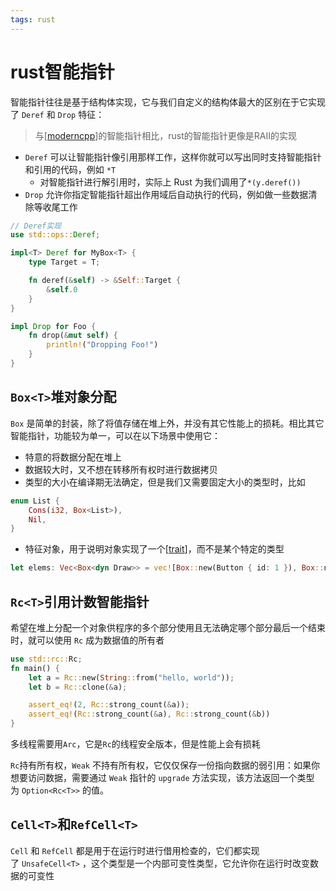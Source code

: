 ```yaml
---
tags: rust
---
```

# rust智能指针

智能指针往往是基于结构体实现，它与我们自定义的结构体最大的区别在于它实现了 `Deref` 和 `Drop` 特征：

> 与[[moderncpp]]的智能指针相比，rust的智能指针更像是RAII的实现

* `Deref` 可以让智能指针像引用那样工作，这样你就可以写出同时支持智能指针和引用的代码，例如 `*T`
  * 对智能指针进行解引用时，实际上 Rust 为我们调用了`*(y.deref())`
* `Drop` 允许你指定智能指针超出作用域后自动执行的代码，例如做一些数据清除等收尾工作

```rust
// Deref实现
use std::ops::Deref;

impl<T> Deref for MyBox<T> {
    type Target = T;

    fn deref(&self) -> &Self::Target {
        &self.0
    }
}

impl Drop for Foo {
    fn drop(&mut self) {
        println!("Dropping Foo!")
    }
}
```

## `Box<T>`堆对象分配

`Box` 是简单的封装，除了将值存储在堆上外，并没有其它性能上的损耗。相比其它智能指针，功能较为单一，可以在以下场景中使用它：

* 特意的将数据分配在堆上
* 数据较大时，又不想在转移所有权时进行数据拷贝
* 类型的大小在编译期无法确定，但是我们又需要固定大小的类型时，比如

```rust
enum List {
    Cons(i32, Box<List>),
    Nil,
}
```

* 特征对象，用于说明对象实现了一个[[trait]]，而不是某个特定的类型

```rust
let elems: Vec<Box<dyn Draw>> = vec![Box::new(Button { id: 1 }), Box::new(Select { id: 2 })];
```

## `Rc<T>`引用计数智能指针

希望在堆上分配一个对象供程序的多个部分使用且无法确定哪个部分最后一个结束时，就可以使用 `Rc` 成为数据值的所有者

```rust
use std::rc::Rc;
fn main() {
    let a = Rc::new(String::from("hello, world"));
    let b = Rc::clone(&a);

    assert_eq!(2, Rc::strong_count(&a));
    assert_eq!(Rc::strong_count(&a), Rc::strong_count(&b))
}
```

多线程需要用`Arc`，它是`Rc`的线程安全版本，但是性能上会有损耗

`Rc`持有所有权，`Weak` 不持有所有权，它仅仅保存一份指向数据的弱引用：如果你想要访问数据，需要通过 `Weak` 指针的 `upgrade` 方法实现，该方法返回一个类型为 `Option<Rc<T>>` 的值。

## `Cell<T>`和`RefCell<T>`

`Cell` 和 `RefCell` 都是用于在运行时进行借用检查的，它们都实现了 `UnsafeCell<T>` ，这个类型是一个内部可变性类型，它允许你在运行时改变数据的可变性

[//begin]: # "Autogenerated link references for markdown compatibility"
[moderncpp]: ../../cpp/moderncpp.md "Modern cpp"
[trait]: ../concept/trait.md "trait"
[//end]: # "Autogenerated link references"
